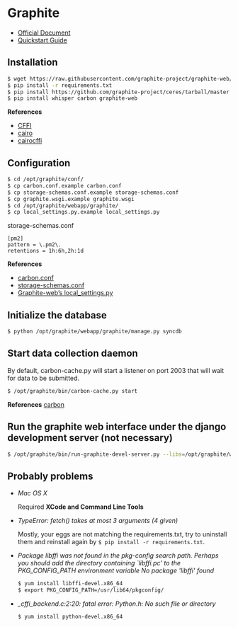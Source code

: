 # Graphite
- [Official Document](http://graphite.readthedocs.org/en/latest/)
- [Quickstart Guide](http://graphite.wikidot.com/quickstart-guide)

## Installation

```bash
$ wget https://raw.githubusercontent.com/graphite-project/graphite-web/master/requirements.txt
$ pip install -r requirements.txt 
$ pip install https://github.com/graphite-project/ceres/tarball/master
$ pip install whisper carbon graphite-web
```

**References**
- [CFFI](http://cffi.readthedocs.org/en/latest/installation.html#platform-specific-instructions)
- [cairo](http://cairographics.org/download/)
- [cairocffi](https://pypi.python.org/pypi/cairocffi)

## Configuration

```bash
$ cd /opt/graphite/conf/
$ cp carbon.conf.example carbon.conf
$ cp storage-schemas.conf.example storage-schemas.conf
$ cp graphite.wsgi.example graphite.wsgi
$ cd /opt/graphite/webapp/graphite/
$ cp local_settings.py.example local_settings.py
```

storage-schemas.conf
```
[pm2]
pattern = \.pm2\.
retentions = 1h:6h,2h:1d
```

**References**
- [carbon.conf](http://graphite.readthedocs.org/en/latest/config-carbon.html#carbon-conf)
- [storage-schemas.conf](http://graphite.readthedocs.org/en/latest/config-carbon.html#storage-schemas-conf)
- [Graphite-web’s local_settings.py](http://graphite.readthedocs.org/en/latest/config-local-settings.html)

## Initialize the database

```bash
$ python /opt/graphite/webapp/graphite/manage.py syncdb
```

## Start data collection daemon
By default, carbon-cache.py will start a listener on port 2003 that will wait for data to be submitted.

```bash
$ /opt/graphite/bin/carbon-cache.py start
```

**References**
[carbon](http://graphite.readthedocs.org/en/latest/admin-carbon.html)

## Run the graphite web interface under the django development server (not necessary)

```bash
$ /opt/graphite/bin/run-graphite-devel-server.py --libs=/opt/graphite/webapp/ /opt/graphite/
```

## Probably problems

- *Mac OS X*

  Required **XCode and Command Line Tools**

- *TypeError: fetch() takes at most 3 arguments (4 given)*

  Mostly, your eggs are not matching the requirements.txt, try to uninstall them and reinstall again by `$ pip install -r requirements.txt`.

- *Package libffi was not found in the pkg-config search path. Perhaps you should add the directory containing `libffi.pc' to the PKG_CONFIG_PATH environment variable No package 'libffi' found*

  ```bash
  $ yum install libffi-devel.x86_64
  $ export PKG_CONFIG_PATH=/usr/lib64/pkgconfig/
  ```

- *_cffi_backend.c:2:20: fatal error: Python.h: No such file or directory*

  ```bash
  $ yum install python-devel.x86_64
  ```
